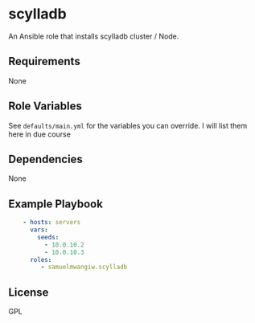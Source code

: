 scylladb
=========

An Ansible role that installs scylladb cluster / Node.

Requirements
------------

None

Role Variables
--------------

See `defaults/main.yml` for the variables you can override. I will list them here in due course

Dependencies
------------

None

Example Playbook
----------------


```YAML
    - hosts: servers
      vars:
        seeds:
          - 10.0.10.2
          - 10.0.10.3
      roles:
         - samuelmwangiw.scylladb
```

License
-------

GPL
